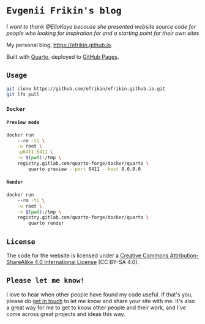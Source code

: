 # `Evgenii Frikin's blog`

*I want to thank @EllaKaye because she presented website source code for people
who looking for inspiration for and a starting point for their own sites*

My personal blog, <https://efrikin.github.io>.

Built with [Quarto](https://quarto.org), deployed to [GitHub Pages](https://pages.github.com).

## `Usage`

```bash
git clone https://github.com/efrikin/efrikin.github.io.git
git lfs pull
```

### `Docker`

#### `Preview mode`

```bash
docker run
    --rm -ti \
    -u root \
    -p6411:6411 \
    -v $(pwd):/tmp \
    registry.gitlab.com/quarto-forge/docker/quarto \
        quarto preview --port 6411 --host 0.0.0.0
```

#### `Render`

```bash
docker run
    --rm -ti \
    -u root \
    -v $(pwd):/tmp \
    registry.gitlab.com/quarto-forge/docker/quarto \
        quarto render
```

## `License`

The code for the website is licensed under a
[Creative Commons Attribution-ShareAlike 4.0 International License](https://creativecommons.org/licenses/by-sa/4.0/)
(CC BY-SA 4.0).

## `Please let me know!`

I love to hear when other people have found my code useful. If that's you,
please do [get in touch](https://efrikin.github.io) to let me know and
share your site with me. It's also a great way for me to get to know other
people and their work, and I've come across great projects and ideas this way.
